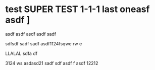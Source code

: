 # test SUPER TEST 1-1-1 last oneasf asdf ]

asdf asdf 
asdf asdf sadf 

sdfsdf sadf sadf 
asdf1124fsqwe rw e

LLALAL  sdfa df 

3124 ws asdasd21 sadf sdf asdf f asdf  12212 